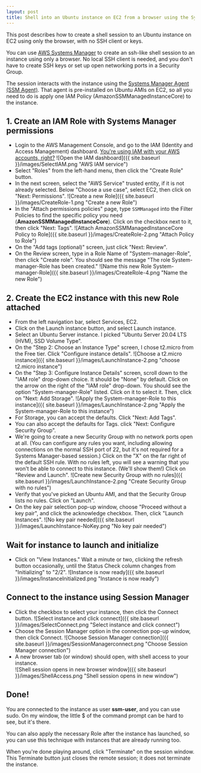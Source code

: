```yaml
---
layout: post
title: Shell into an Ubuntu instance on EC2 from a browser using the Systems Manager Agent
---
```

This post describes how to create a shell session to an Ubuntu instance on EC2 using only the browser, with no SSH client or keys.

You can use [AWS Systems Manager](https://aws.amazon.com/systems-manager/) to create an ssh-like shell session to an instance using only a browser. No local SSH client is needed, and you don't have to create SSH keys or set up open networking ports in a Security Group. 

The session interacts with the instance using the [Systems Manager Agent (SSM Agent)](https://docs.aws.amazon.com/systems-manager/latest/userguide/sysman-install-ssm-agent.html). That agent is pre-installed on Ubuntu AMIs on EC2, so all you need to do is apply one IAM Policy (AmazonSSMManagedInstanceCore) to the instance.

## 1. Create an IAM Role with Systems Manager permissions
* Login to the AWS Management Console, and go to the IAM (Identity and Access Management) dashboard.  [You're using IAM with your AWS accounts, right?](https://docs.aws.amazon.com/IAM/latest/UserGuide/introduction.html)
![Open the IAM dashboard]({{ site.baseurl }}/images/SelectIAM.png "AWS IAM service")
* Select "Roles" from the left-hand menu, then click the "Create Role" button.
* In the next screen, select the "AWS Service" trusted entity, if it is not already selected. Below "Choose a use case", select EC2, then click on "Next: Permissions".
![Create a new Role]({{ site.baseurl }}/images/CreateRole-1.png "Create a new Role")
* In the "Attach permissions policies" page, type `SSMManaged` into the Filter Policies to find the specific policy you need (**AmazonSSMManagedInstanceCore**). Click on the checkbox next to  it, then click "Next: Tags".
![Attach AmazonSSMManagedInstanceCore Policy to Role]({{ site.baseurl }}/images/CreateRole-2.png "Attach Policy to Role")
* On the "Add tags (optional)" screen, just click "Next: Review".
* On the Review screen, type in a Role Name of "System-manager-Role", then click "Create role". You should see the message "The role System-manager-Role has been created."
![Name this new Role System-manager-Role]({{ site.baseurl }}/images/CreateRole-4.png "Name the new Role")

## 2. Create the EC2 instance with this new Role attached
* From the left navigation bar, select Services, EC2.
* Click on the Launch instance button, and select Launch instance. 
* Select an Ubuntu Server instance. I picked "Ubuntu Server 20.04 LTS (HVM), SSD Volume Type". 
* On the "Step 2: Choose an Instance Type" screen, I chose t2.micro from the Free tier. Click "Configure instance details".
![Choose a t2.micro instance]({{ site.baseurl }}/images/LaunchInstance-2.png "choose t2.micro instance")
* On the "Step 3: Configure Instance Details" screen, scroll down to the "IAM role" drop-down choice.  It should be "None" by default.  Click on the arrow on the right of the "IAM role" drop-down.  You should see the option "System-manager-Role" listed.  Click on it to select it.  Then, click on "Next: Add Storage".
![Apply the System-manager-Role to this instance]({{ site.baseurl }}/images/LaunchInstance-2.png "Apply the System-manager-Role to this instance")
* For Storage, you can accept the defaults. Click "Next: Add Tags".
* You can also accept the defaults for Tags. click "Next: Configure Security Group".
* We're going to create a new Security Group with no network ports open at all. (You can configure any rules you want, including allowing connections on the normal SSH port of 22, but it's not required for a Systems Manager-based session.) Click on the "X" on the far right of the default SSH rule. With no rules left,  you will see a warning that you won't be able to connect to this instance.  (We'll show them!)  Click on "Review and Launch".
![Create new Security Group with no rules]({{ site.baseurl }}/images/LaunchInstance-2.png "Create Security Group with no rules")
* Verify that you've picked an Ubuntu AMI, and that the Security Group lists no rules.  Click on "Launch".
* On the key pair selection pop-up window, choose "Proceed without a key pair", and click the acknowledge checkbox.  Then, click "Launch Instances".
![No key pair needed]({{ site.baseurl }}/images/LaunchInstance-NoKey.png "No key pair needed")

## Wait for instance to launch and initialize
* Click on "View Instances." Wait a minute or two, clicking the refresh button occasionally, until the Status Check column changes from "Initializing" to "2/2".
![Instance is now ready]({{ site.baseurl }}/images/InstanceInitialized.png "Instance is now ready")

## Connect to the instance using Session Manager
* Click the checkbox to select your instance, then click the Connect button.
![Select instance and click connect]({{ site.baseurl }}/images/SelectConnect.png "Select instance and click connect")
* Choose the Session Manager option in the connection pop-up window, then click Connect.
![Choose Session Manager connection]({{ site.baseurl }}/images/SessionManagerconnect.png "Choose Session Manager connection")
* A new browser tab (or window) should open, with shell access to your instance.  
![Shell session opens in new browser window]({{ site.baseurl }}/images/ShellAccess.png "Shell session opens in new window")

## Done!
You are connected to the instance as user **ssm-user**, and you can use sudo. On my window, the little $ of the command prompt can be hard to see, but it's there.

You can also apply the necessary Role after the instance has launched, so you can use this technique with instances that are already running too.

When you're done playing around, click "Terminate" on the session window. This Terminate button just closes the remote session; it does not terminate the instance.

